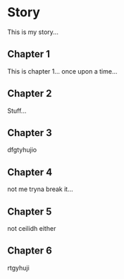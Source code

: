 # Story
This is my story...

## Chapter 1
This is chapter 1... once upon a time...

## Chapter 2 
Stuff...

## Chapter 3
dfgtyhujio

## Chapter 4
not me tryna break it...

## Chapter 5 
not ceilidh either

## Chapter 6
rtgyhuji